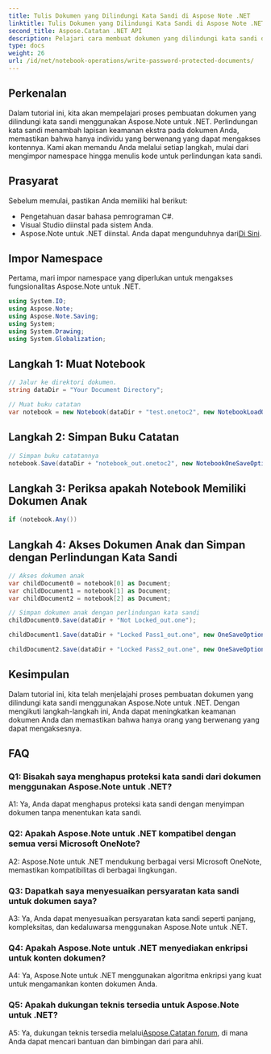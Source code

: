 ```yaml
---
title: Tulis Dokumen yang Dilindungi Kata Sandi di Aspose Note .NET
linktitle: Tulis Dokumen yang Dilindungi Kata Sandi di Aspose Note .NET
second_title: Aspose.Catatan .NET API
description: Pelajari cara membuat dokumen yang dilindungi kata sandi di Aspose Note .NET untuk meningkatkan keamanan. Tutorial langkah demi langkah disertakan.
type: docs
weight: 26
url: /id/net/notebook-operations/write-password-protected-documents/
---
```

## Perkenalan

Dalam tutorial ini, kita akan mempelajari proses pembuatan dokumen yang dilindungi kata sandi menggunakan Aspose.Note untuk .NET. Perlindungan kata sandi menambah lapisan keamanan ekstra pada dokumen Anda, memastikan bahwa hanya individu yang berwenang yang dapat mengakses kontennya. Kami akan memandu Anda melalui setiap langkah, mulai dari mengimpor namespace hingga menulis kode untuk perlindungan kata sandi.

## Prasyarat

Sebelum memulai, pastikan Anda memiliki hal berikut:
- Pengetahuan dasar bahasa pemrograman C#.
- Visual Studio diinstal pada sistem Anda.
-  Aspose.Note untuk .NET diinstal. Anda dapat mengunduhnya dari[Di Sini](https://releases.aspose.com/note/net/).

## Impor Namespace

Pertama, mari impor namespace yang diperlukan untuk mengakses fungsionalitas Aspose.Note untuk .NET.

```csharp
using System.IO;
using Aspose.Note;
using Aspose.Note.Saving;
using System;
using System.Drawing;
using System.Globalization;
```

## Langkah 1: Muat Notebook
```csharp
// Jalur ke direktori dokumen.
string dataDir = "Your Document Directory";

// Muat buku catatan
var notebook = new Notebook(dataDir + "test.onetoc2", new NotebookLoadOptions() { DeferredLoading = false });
```

## Langkah 2: Simpan Buku Catatan
```csharp
// Simpan buku catatannya
notebook.Save(dataDir + "notebook_out.onetoc2", new NotebookOneSaveOptions() { DeferredSaving = true});
```

## Langkah 3: Periksa apakah Notebook Memiliki Dokumen Anak
```csharp
if (notebook.Any())
```

## Langkah 4: Akses Dokumen Anak dan Simpan dengan Perlindungan Kata Sandi
```csharp
// Akses dokumen anak
var childDocument0 = notebook[0] as Document;
var childDocument1 = notebook[1] as Document;
var childDocument2 = notebook[2] as Document;

// Simpan dokumen anak dengan perlindungan kata sandi
childDocument0.Save(dataDir + "Not Locked_out.one");

childDocument1.Save(dataDir + "Locked Pass1_out.one", new OneSaveOptions() { DocumentPassword = "pass" });

childDocument2.Save(dataDir + "Locked Pass2_out.one", new OneSaveOptions() { DocumentPassword = "pass2" });
```

## Kesimpulan
Dalam tutorial ini, kita telah menjelajahi proses pembuatan dokumen yang dilindungi kata sandi menggunakan Aspose.Note untuk .NET. Dengan mengikuti langkah-langkah ini, Anda dapat meningkatkan keamanan dokumen Anda dan memastikan bahwa hanya orang yang berwenang yang dapat mengaksesnya.

## FAQ

### Q1: Bisakah saya menghapus proteksi kata sandi dari dokumen menggunakan Aspose.Note untuk .NET?

A1: Ya, Anda dapat menghapus proteksi kata sandi dengan menyimpan dokumen tanpa menentukan kata sandi.

### Q2: Apakah Aspose.Note untuk .NET kompatibel dengan semua versi Microsoft OneNote?

A2: Aspose.Note untuk .NET mendukung berbagai versi Microsoft OneNote, memastikan kompatibilitas di berbagai lingkungan.

### Q3: Dapatkah saya menyesuaikan persyaratan kata sandi untuk dokumen saya?

A3: Ya, Anda dapat menyesuaikan persyaratan kata sandi seperti panjang, kompleksitas, dan kedaluwarsa menggunakan Aspose.Note untuk .NET.

### Q4: Apakah Aspose.Note untuk .NET menyediakan enkripsi untuk konten dokumen?

A4: Ya, Aspose.Note untuk .NET menggunakan algoritma enkripsi yang kuat untuk mengamankan konten dokumen Anda.

### Q5: Apakah dukungan teknis tersedia untuk Aspose.Note untuk .NET?

 A5: Ya, dukungan teknis tersedia melalui[Aspose.Catatan forum](https://forum.aspose.com/c/note/28), di mana Anda dapat mencari bantuan dan bimbingan dari para ahli.